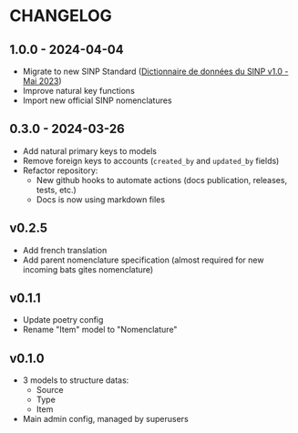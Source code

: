 # CHANGELOG

## 1.0.0 - 2024-04-04

- Migrate to new SINP Standard ([Dictionnaire de données du SINP v1.0 - Mai 2023](https://inpn.mnhn.fr/docs-web/docs/download/421821))
- Improve natural key functions
- Import new official SINP nomenclatures

## 0.3.0 - 2024-03-26

- Add natural primary keys to models
- Remove foreign keys to accounts (`created_by` and `updated_by` fields)
- Refactor repository:
  - New github hooks to automate actions (docs publication, releases, tests, etc.)
  - Docs is now using markdown files

## v0.2.5

- Add french translation
- Add parent nomenclature specification (almost required for new incoming bats gites nomenclature)

## v0.1.1

- Update poetry config
- Rename "Item" model to "Nomenclature"

## v0.1.0

- 3 models to structure datas:
  - Source
  - Type
  - Item
- Main admin config, managed by superusers
